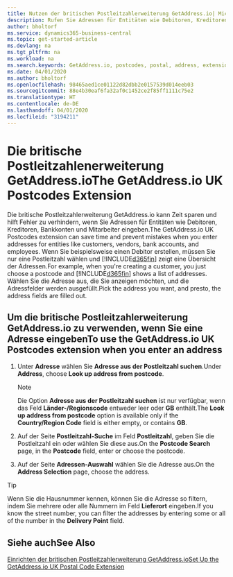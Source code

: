```yaml
---
title: Nutzen der britischen Postleitzahlerweiterung GetAddress.io| Microsoft Docs
description: Rufen Sie Adressen für Entitäten wie Debitoren, Kreditoren, Banken Großbritannien Mitarbeiter und im GetAddress.io-Dienst ab.
author: bholtorf
ms.service: dynamics365-business-central
ms.topic: get-started-article
ms.devlang: na
ms.tgt_pltfrm: na
ms.workload: na
ms.search.keywords: GetAddress.io, postcodes, postal, address, extension
ms.date: 04/01/2020
ms.author: bholtorf
ms.openlocfilehash: 98465aed1ce01122d82dbb2e0157539d014eeb03
ms.sourcegitcommit: 88e4b30eaf6fa32af0c1452ce2f85ff1111c75e2
ms.translationtype: HT
ms.contentlocale: de-DE
ms.lasthandoff: 04/01/2020
ms.locfileid: "3194211"
---
```

# <a name="the-getaddressio-uk-postcodes-extension"></a><span data-ttu-id="b0152-103">Die britische Postleitzahlenerweiterung GetAddress.io</span><span class="sxs-lookup"><span data-stu-id="b0152-103">The GetAddress.io UK Postcodes Extension</span></span>
<span data-ttu-id="b0152-104">Die britische Postleitzahlerweiterung GetAddress.io kann Zeit sparen und hilft Fehler zu verhindern, wenn Sie Adressen für Entitäten wie Debitoren, Kreditoren, Bankkonten und Mitarbeiter eingeben.</span><span class="sxs-lookup"><span data-stu-id="b0152-104">The GetAddress.io UK Postcodes extension can save time and prevent mistakes when you enter addresses for entities like customers, vendors, bank accounts, and employees.</span></span> <span data-ttu-id="b0152-105">Wenn Sie beispielsweise einen Debitor erstellen, müssen Sie nur eine Postleitzahl wählen und [!INCLUDE[d365fin](includes/d365fin_md.md)] zeigt eine Übersicht der Adressen.</span><span class="sxs-lookup"><span data-stu-id="b0152-105">For example, when you're creating a customer, you just choose a postcode and [!INCLUDE[d365fin](includes/d365fin_md.md)] shows a list of addresses.</span></span> <span data-ttu-id="b0152-106">Wählen Sie die Adresse aus, die Sie anzeigen möchten, und die Adressfelder werden ausgefüllt.</span><span class="sxs-lookup"><span data-stu-id="b0152-106">Pick the address you want, and presto, the address fields are filled out.</span></span>  

## <a name="to-use-the-getaddressio-uk-postcodes-extension-when-you-enter-an-address"></a><span data-ttu-id="b0152-107">Um die britische Postleitzahlerweiterung GetAddress.io zu verwenden, wenn Sie eine Adresse eingeben</span><span class="sxs-lookup"><span data-stu-id="b0152-107">To use the GetAddress.io UK Postcodes extension when you enter an address</span></span>
1. <span data-ttu-id="b0152-108">Unter **Adresse** wählen Sie **Adresse aus der Postleitzahl suchen**.</span><span class="sxs-lookup"><span data-stu-id="b0152-108">Under **Address**, choose **Look up address from postcode**.</span></span>  

    > [!NOTE]  
    >   <span data-ttu-id="b0152-109">Die Option **Adresse aus der Postleitzahl suchen** ist nur verfügbar, wenn das Feld **Länder-/Regionscode** entweder leer oder **GB** enthält.</span><span class="sxs-lookup"><span data-stu-id="b0152-109">The **Look up address from postcode** option is available only if the **Country/Region Code** field is either empty, or contains **GB**.</span></span>
2. <span data-ttu-id="b0152-110">Auf der Seite **Postleitzahl-Suche** im Feld **Postleitzahl**, geben Sie die Postleitzahl ein oder wählen Sie diese aus.</span><span class="sxs-lookup"><span data-stu-id="b0152-110">On the **Postcode Search** page, in the **Postcode** field, enter or choose the postcode.</span></span>  
3. <span data-ttu-id="b0152-111">Auf der Seite **Adressen-Auswahl** wählen Sie die Adresse aus.</span><span class="sxs-lookup"><span data-stu-id="b0152-111">On the **Address Selection** page, choose the address.</span></span>  

> [!TIP]  
>   <span data-ttu-id="b0152-112">Wenn Sie die Hausnummer kennen, können Sie die Adresse so filtern, indem Sie mehrere oder alle Nummern im Feld **Lieferort** eingeben.</span><span class="sxs-lookup"><span data-stu-id="b0152-112">If you know the street number, you can filter the addresses by entering some or all of the number in the **Delivery Point** field.</span></span>


## <a name="see-also"></a><span data-ttu-id="b0152-113">Siehe auch</span><span class="sxs-lookup"><span data-stu-id="b0152-113">See Also</span></span>
[<span data-ttu-id="b0152-114">Einrichten der britischen Postleitzahlerweiterung GetAddress.io</span><span class="sxs-lookup"><span data-stu-id="b0152-114">Set Up the GetAddress.io UK Postal Code Extension</span></span>](LocalFunctionality/UnitedKingdom/uk-setup-postal-code-service.md)
